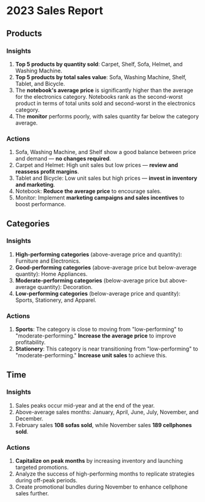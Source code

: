 # 2023 Sales Report

## Products
### Insights
1. **Top 5 products by quantity sold**: Carpet, Shelf, Sofa, Helmet, and Washing Machine.
2. **Top 5 products by total sales value**: Sofa, Washing Machine, Shelf, Tablet, and Bicycle.
3. The **notebook's average price** is significantly higher than the average for the electronics category. Notebooks rank as the second-worst product in terms of total units sold and second-worst in the electronics category.
4. The **monitor** performs poorly, with sales quantity far below the category average.

### Actions
1. Sofa, Washing Machine, and Shelf show a good balance between price and demand — **no changes required**.
2. Carpet and Helmet: High unit sales but low prices — **review and reassess profit margins**.
3. Tablet and Bicycle: Low unit sales but high prices — **invest in inventory and marketing**.
4. Notebook: **Reduce the average price** to encourage sales.
5. Monitor: Implement **marketing campaigns and sales incentives** to boost performance.

## Categories
### Insights
1. **High-performing categories** (above-average price and quantity): Furniture and Electronics.
2. **Good-performing categories** (above-average price but below-average quantity): Home Appliances.
3. **Moderate-performing categories** (below-average price but above-average quantity): Decoration.
4. **Low-performing categories** (below-average price and quantity): Sports, Stationery, and Apparel.

### Actions
1. **Sports**: The category is close to moving from "low-performing" to "moderate-performing." **Increase the average price** to improve profitability.
2. **Stationery**: This category is near transitioning from "low-performing" to "moderate-performing." **Increase unit sales** to achieve this.

## Time
### Insights
1. Sales peaks occur mid-year and at the end of the year.
2. Above-average sales months: January, April, June, July, November, and December.
3. February sales **108 sofas sold**, while November sales **189 cellphones sold**.

### Actions
1. **Capitalize on peak months** by increasing inventory and launching targeted promotions.
2. Analyze the success of high-performing months to replicate strategies during off-peak periods.
3. Create promotional bundles during November to enhance cellphone sales further.